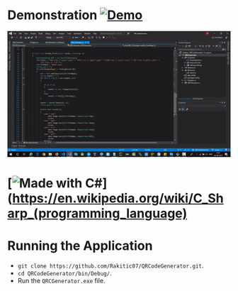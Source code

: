 # Demonstration [![Demo](https://img.shields.io/badge/How-To-red.svg?style=for-the-badge&logo=discourse)](https://github.com/Rakitic07/QRCodeGenerator)

![](https://github.com/Rakitic07/QRCodeGenerator/blob/master/QR.gif)


# [![Made with C#](https://forthebadge.com/images/badges/made-with-c-sharp.svg)](https://en.wikipedia.org/wiki/C_Sharp_(programming_language)

# Running the Application

+ `git clone https://github.com/Rakitic07/QRCodeGenerator.git`.
+ `cd QRCodeGenerator/bin/Debug/`.
+ Run the `QRCGenerator.exe` file.

